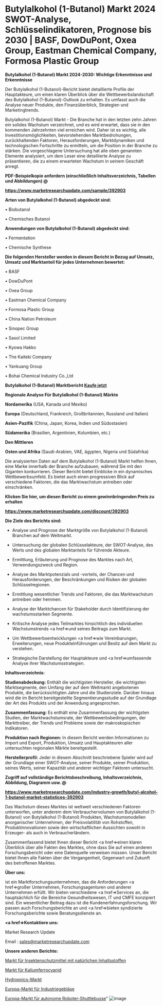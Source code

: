 # Butylalkohol (1-Butanol) Markt 2024 SWOT-Analyse, Schlüsselindikatoren, Prognose bis 2030 | BASF, DowDuPont, Oxea Group, Eastman Chemical Company, Formosa Plastic Group

<strong>Butylalkohol (1-Butanol) Markt 2024-2030: Wichtige Erkenntnisse und Erkenntnisse</strong>

Der Butylalkohol (1-Butanol)-Bericht bietet detaillierte Profile der Hauptakteure, um einen klaren Überblick über die Wettbewerbslandschaft des Butylalkohol (1-Butanol)-Outlook zu erhalten. Es umfasst auch die Analyse neuer Produkte, den Finanzüberblick, Strategien und Marketingtrends.

Butylalkohol (1-Butanol) Markt - Die Branche hat in den letzten zehn Jahren ein solides Wachstum verzeichnet, und es wird erwartet, dass sie in den kommenden Jahrzehnten viel erreichen wird. Daher ist es wichtig, alle Investitionsmöglichkeiten, bevorstehenden Marktbedrohungen, zurückhaltenden Faktoren, Herausforderungen, Marktdynamiken und technologischen Fortschritte zu ermitteln, um die Position in der Branche zu stärken. Die vorgeschlagene Untersuchung hat alle oben genannten Elemente analysiert, um dem Leser eine detaillierte Analyse zu präsentieren, die zu einem erwarteten Wachstum in seinem Geschäft anregt.



<strong><b>PDF-Beispielkopie anfordern (einschließlich Inhaltsverzeichnis, Tabellen und Abbildungen) @ </b></strong>

<strong><a href=https://www.marketresearchupdate.com/sample/392903>

<strong>https://www.marketresearchupdate.com/sample/392903</u></a></strong></strong>



<strong>Arten von Butylalkohol (1-Butanol) abgedeckt sind:</strong>

• Biobutanol

• Chemisches Butanol



<strong>Anwendungen von Butylalkohol (1-Butanol) abgedeckt sind:</strong>

• Fermentation

• Chemische Synthese



<strong>Die folgenden Hersteller werden in diesem Bericht in Bezug auf Umsatz, Umsatz und Marktanteil für jedes Unternehmen bewertet:</strong>

• BASF

• DowDuPont

• Oxea Group

• Eastman Chemical Company

• Formosa Plastic Group

• China Nation Petroleum

• Sinopec Group

• Sasol Limited

• Kyowa Hakko

• The Kaiteki Company

• Yankuang Group

• Bohai Chemical Industry Co.,Ltd



<strong>Butylalkohol (1-Butanol) Marktbericht <a href=https://www.marketresearchupdate.com/buynow/392903>Kaufe jetzt</a></strong>



<strong>Regionale Analyse Für Butylalkohol (1-Butanol) Märkte</strong>



<strong>Nordamerika</strong> (USA, Kanada und Mexiko)



<strong>Europa</strong> (Deutschland, Frankreich, Großbritannien, Russland und Italien)



<strong>Asien-Pazifik</strong> (China, Japan, Korea, Indien und Südostasien)



<strong>Südamerika</strong> (Brasilien, Argentinien, Kolumbien, etc.)



<strong>Den Mittleren</strong> 

<strong>Osten und Afrika</strong> (Saudi-Arabien, VAE, ägypten, Nigeria und Südafrika)

Die analysierten Daten auf dem Butylalkohol (1-Butanol) Markt helfen Ihnen, eine Marke innerhalb der Branche aufzubauen, während Sie mit den Giganten konkurrieren. Dieser Bericht bietet Einblicke in ein dynamisches Wettbewerbsumfeld. Es bietet auch einen progressiven Blick auf verschiedene Faktoren, die das Marktwachstum antreiben oder einschränken.



<strong>Klicken Sie hier, um diesen Bericht zu einem gewinnbringenden Preis zu erhalten
</strong>

<strong><a href=https://www.marketresearchupdate.com/discount/392903>https://www.marketresearchupdate.com/discount/392903</b></u></strong></a>



<strong>Die Ziele des Berichts sind:</strong>

- Analyse und Prognose der Marktgröße von Butylalkohol (1-Butanol) Branchen auf dem Weltmarkt.

- Untersuchung der globalen Schlüsselakteure, der SWOT-Analyse, des Werts und des globalen Marktanteils für führende Akteure.

- Ermittlung, Erläuterung und Prognose des Marktes nach Art, Verwendungszweck und Region.

- Analyse des Marktpotenzials und -vorteils, der Chancen und Herausforderungen, der Beschränkungen und Risiken der globalen Schlüsselregionen.

- Ermittlung wesentlicher Trends und Faktoren, die das Marktwachstum antreiben oder hemmen.

- Analyse der Marktchancen für Stakeholder durch Identifizierung der wachstumsstarken Segmente.

- Kritische Analyse jedes Teilmarktes hinsichtlich des individuellen Wachstumstrends <a href=>und</a> seines Beitrags zum Markt.

- Um Wettbewerbsentwicklungen <a href=>wie</a> Vereinbarungen, Erweiterungen, neue Produkteinführungen und Besitz auf dem Markt zu verstehen.

- Strategische Darstellung der Hauptakteure und <a href=>umfas</a>sende Analyse ihrer Wachstumsstrategien.



<strong>Inhaltsverzeichnis:</strong>



<strong>Studienabdeckung:</strong> Enthält die wichtigsten Hersteller, die wichtigsten Marktsegmente, den Umfang der auf dem Weltmarkt angebotenen Produkte, die berücksichtigten Jahre und die Studienziele. Darüber hinaus wird die im Bericht bereitgestellte Segmentierungsstudie auf der Grundlage der Art des Produkts und der Anwendung angesprochen.



<strong>Zusammenfassung:</strong> Es enthält eine Zusammenfassung der wichtigsten Studien, der Marktwachstumsrate, der Wettbewerbsbedingungen, der Markttreiber, der Trends und Probleme sowie der makroskopischen Indikatoren.



<strong>Produktion nach Regionen:</strong> In diesem Bericht werden Informationen zu Import und Export, Produktion, Umsatz und Hauptakteuren aller untersuchten regionalen Märkte bereitgestellt.



<strong>Herstellerprofil:</strong> Jeder in diesem Abschnitt beschriebene Spieler wird auf der Grundlage einer SWOT-Analyse, seiner Produkte, seiner Produktion, seines Werts, seiner Kapazität und anderer wichtiger Faktoren untersucht.



<strong><b>Zugriff auf vollständige Berichtsbeschreibung, Inhaltsverzeichnis, Abbildung, Diagramm usw. @ </b></strong>

<strong><a href=https://www.marketresearchupdate.com/industry-growth/butyl-alcohol-1-butanol-market-statistices-392903>https://www.marketresearchupdate.com/industry-growth/butyl-alcohol-1-butanol-market-statistices-392903</a></strong>

Das Wachstum dieses Marktes ist weltweit verschiedenen Faktoren unterworfen, unter anderem dem Verbrauchervolumen von Butylalkohol (1-Butanol) von Butylalkohol (1-Butanol) Produkten, Wachstumsmodellen anorganischer Unternehmen, der Preisvolatilität von Rohstoffen, Produktinnovationen sowie den wirtschaftlichen Aussichten sowohl in Erzeuger- als auch in Verbraucherländern.

Zusammenfassend bietet Ihnen dieser Bericht <a href=>einen</a> klaren Überblick über alle Fakten des Marktes, ohne dass Sie auf einen anderen Forschungsbericht oder eine Datenquelle verweisen müssen. Unser Bericht bietet Ihnen alle Fakten über die Vergangenheit, Gegenwart und Zukunft des betroffenen Marktes.



<strong>Über uns:</strong>

 ist ein Marktforschungsunternehmen, das die Anforderungen <a href=>großer</a> Unternehmen, Forschungsagenturen und anderer Unternehmen erfüllt. Wir bieten verschiedene <a href=>Services</a> an, die hauptsächlich für die Bereiche Gesundheitswesen, IT und CMFE konzipiert sind. Ein wesentlicher Beitrag dazu ist die Kundenerfahrungsforschung. Wir passen auch Forschungsberichte an und <a href=>bieten</a> syndizierte Forschungsberichte sowie Beratungsdienste an.



<strong><a href=>Kontaktiere uns:</a></strong>

Market Research Update

Email : sales@marketresearchupdate.com



<strong>Unsere anderen Berichte:</strong>

<a href=https://www.linkedin.com/pulse/natural-ingredient-insect-repellent-market-1f>Markt für Insektenschutzmittel mit natürlichen Inhaltsstoffen</a>

<a href=https://www.linkedin.com/pulse/potassium-ferrocyanide-market-outlooks-2023>Markt für Kaliumferrocyanid</a>

<a href=https://www.linkedin.com/pulse/hydropnics-market-size-trends-consumption-future>Hydropnics-Markt</a>

<a href=https://www.linkedin.com/pulse/europe-industrial-blowers-market-2023-comprehensive-strategic>Europa-Markt für Industriegebläse</a>

<a href=https://www.linkedin.com/pulse/europe-robot-shuttles-autonomous-buses-market-c31nf/>Europa-Markt für autonome Roboter-Shuttlebusse</a>"
![image](https://github.com/Gayatrikarjule/Market-Analysis-360/assets/97346546/c0e26e65-014e-41eb-a586-da4f5daf7288)
